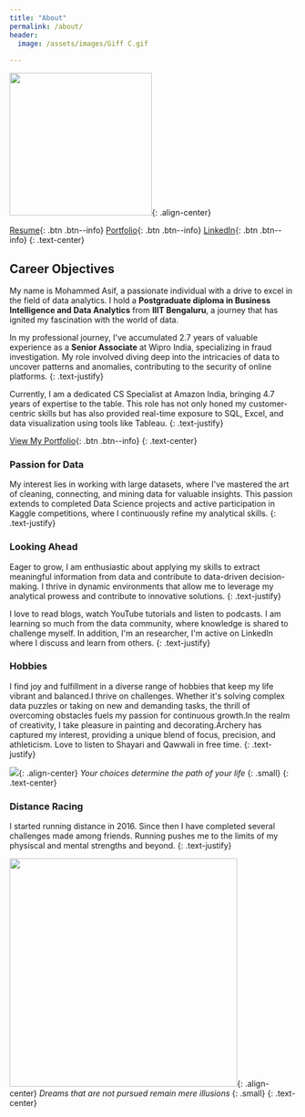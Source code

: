 ```yaml
---
title: "About"
permalink: /about/
header:
  image: /assets/images/Giff C.gif
  
---
```


<img src="https://datacrunchcentral.github.io/assets/images/about-me-600x600.png" width="250">{: .align-center}

[Resume](https://datacrunchcentral.github.io/cv/){: .btn .btn--info} [Portfolio](https://datacrunchcentral.github.io/portfolio/){: .btn .btn--info} [LinkedIn](https://www.linkedin.com/in/mohdasif81/){: .btn .btn--info}
{: .text-center}

## Career Objectives
My name is Mohammed Asif, a passionate individual with a drive to excel in the field of data analytics. I hold a **Postgraduate diploma in Business Intelligence and Data Analytics** from **IIIT Bengaluru**, a journey that has ignited my fascination with the world of data.

In my professional journey, I've accumulated 2.7 years of valuable experience as a **Senior Associate** at Wipro India, specializing in fraud investigation. My role involved diving deep into the intricacies of data to uncover patterns and anomalies, contributing to the security of online platforms.
{: .text-justify}

Currently, I am a dedicated CS Specialist at Amazon India, bringing 4.7 years of expertise to the table. This role has not only honed my customer-centric skills but has also provided real-time exposure to SQL, Excel, and data visualization using tools like Tableau.
{: .text-justify}

[View My Portfolio](https://datacrunchcentral.github.io/portfolio/){: .btn .btn--info}
{: .text-center}

### Passion for Data

My interest lies in working with large datasets, where I've mastered the art of cleaning, connecting, and mining data for valuable insights. This passion extends to completed Data Science projects and active participation in Kaggle competitions, where I continuously refine my analytical skills.
{: .text-justify}

### Looking Ahead

Eager to grow, I am enthusiastic about applying my skills to extract meaningful information from data and contribute to data-driven decision-making. I thrive in dynamic environments that allow me to leverage my analytical prowess and contribute to innovative solutions.
{: .text-justify}

I love to read blogs, watch YouTube tutorials and listen to podcasts. I am learning so much from the data community, where knowledge is shared to challenge myself. In addition, I'm an researcher, I'm active on LinkedIn where I discuss and learn from others.
{: .text-justify}

### Hobbies

I find joy and fulfillment in a diverse range of hobbies that keep my life vibrant and balanced.I thrive on challenges. Whether it's solving complex data puzzles or taking on new and demanding tasks, the thrill of overcoming obstacles fuels my passion for continuous growth.In the realm of creativity, I take pleasure in painting and decorating.Archery has captured my interest, providing a unique blend of focus, precision, and athleticism. Love to listen to Shayari and Qawwali in free time.
{: .text-justify}


<img src="https://datacrunchcentral.github.io/assets/images/select_sql.png">{: .align-center}
*Your choices determine the path of your life*
{: .small}
{: .text-center}

### Distance Racing
I started running distance in 2016. Since then I have completed several challenges made among friends. Running pushes me to the limits of my physiscal and mental strengths and beyond.
{: .text-justify}

<img src="https://datacrunchcentral.github.io/assets/images/lbm-2015.jpg" width="400">{: .align-center}
*Dreams that are not pursued remain mere illusions*
{: .small}
{: .text-center}
